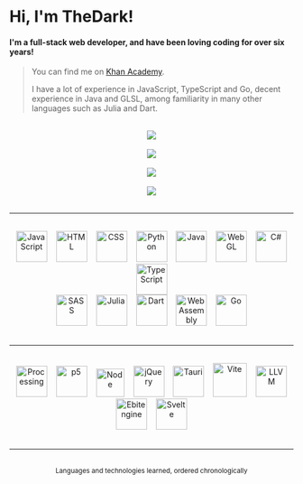 # Hi, I'm TheDark!
#### I'm a full-stack web developer, and have been loving coding for over six years!

> You can find me on <a href="https://www.khanacademy.org/profile/OnlyTheDark/projects">Khan Academy</a>.
>
> I have a lot of experience in JavaScript, TypeScript and Go, decent experience in Java and GLSL, among familiarity in many other languages such as Julia and Dart. 

<br>

<div align="center">
    <div>
        <a href="https://github.com/anuraghazra/github-readme-stats#github-stats-card">
            <img src="https://github-readme-stats.vercel.app/api?username=99thedark&theme=tokyonight&show_icons=true">
        </a>
        <br><br>
        <a href="https://git.io/streak-stats">
            <img src="https://streak-stats.demolab.com?user=99thedark&theme=tokyonight">
        </a>
        <br><br>
        <a href="https://github.com/anuraghazra/github-readme-stats#top-languages-card">
            <img src="https://github-readme-stats.vercel.app/api/top-langs/?username=99thedark&theme=tokyonight&layout=compact&langs_count=20&exclude_repo=Hello-World&hide=markdown">
        </a>
        <br><br>
        <a href="https://github.com/Ashutosh00710/github-readme-activity-graph">
            <img src="https://github-readme-activity-graph.vercel.app/graph?username=99thedark&theme=tokyo-night">
        </a>
    </div>
</div>

<br>

<hr>

<br>

<div align="center">
    <img alt="JavaScript" src="https://cdn.jsdelivr.net/gh/devicons/devicon/icons/javascript/javascript-original.svg" height="55px" hspace="6px">
    <img alt="HTML" src="https://cdn.jsdelivr.net/gh/devicons/devicon/icons/html5/html5-original.svg" height="55px" hspace="6px">
    <img alt="CSS" src="https://cdn.cdnlogo.com/logos/c/18/css.svg" height="55px" hspace="6px">
    <img alt="Python" src="https://cdn.jsdelivr.net/gh/devicons/devicon/icons/python/python-original.svg" height="55px" hspace="6px">
    <img alt="Java" src="https://cdn.jsdelivr.net/gh/devicons/devicon/icons/java/java-original.svg" height="55px" hspace="6px">
    <img alt="WebGL" src="https://upload.wikimedia.org/wikipedia/commons/thumb/2/25/WebGL_Logo.svg/1024px-WebGL_Logo.svg.png?20210505165026" height="55px" hspace="6px">
    <img alt="C#" src="https://cdn.jsdelivr.net/gh/devicons/devicon/icons/csharp/csharp-original.svg" height="55px" hspace="6px">
    <img alt="TypeScript" src="https://cdn.jsdelivr.net/gh/devicons/devicon/icons/typescript/typescript-original.svg" height="55px" hspace="6px">
    <br>
    <img alt="SASS" src="https://cdn.jsdelivr.net/gh/devicons/devicon/icons/sass/sass-original.svg" height="55px" hspace="6px">
    <img alt="Julia" src="https://cdn.jsdelivr.net/gh/devicons/devicon/icons/julia/julia-original.svg" height="55px" hspace="6px">
    <img alt="Dart" src="https://cdn.jsdelivr.net/gh/devicons/devicon/icons/dart/dart-original.svg" height="55px" hspace="6px">
    <img alt="WebAssembly" src="https://upload.wikimedia.org/wikipedia/commons/thumb/1/1f/WebAssembly_Logo.svg/2048px-WebAssembly_Logo.svg.png" height="55px" hspace="6px">
    <img alt="Go" src="https://cdn.jsdelivr.net/gh/devicons/devicon/icons/go/go-original.svg" height="55px" hspace="6px">
    <!-- <img alt="SQL" src="https://static-00.iconduck.com/assets.00/sql-database-generic-icon-380x512-ez505zus.png" height="55px" hspace="6px"> -->
    <!-- <img alt="Bash" src="https://cdn.jsdelivr.net/gh/devicons/devicon/icons/bash/bash-original.svg" height="55px" hspace="6px"> -->
</div>

<br>

<hr>

<br>

<div align="center">
    <img alt="Processing" src="https://cdn.jsdelivr.net/gh/devicons/devicon/icons/processing/processing-original.svg" height="55px" hspace="6px">
    <img alt="p5" src="https://upload.wikimedia.org/wikipedia/commons/thumb/c/c6/P5.js_icon.svg/2048px-P5.js_icon.svg.png" height="55px" hspace="6px">
    <img alt="Node" src="https://cdn-icons-png.flaticon.com/512/5968/5968322.png" height="50px" hspace="6px">
    <img alt="jQuery" src="https://cdn.jsdelivr.net/gh/devicons/devicon/icons/jquery/jquery-original.svg" height="55px" hspace="6px">
    <img alt="Tauri" src="https://cdn.worldvectorlogo.com/logos/tauri-1.svg" height="55px" hspace="6px">
    <img alt="Vite" src="https://vitejs.dev/logo-with-shadow.png" height="60px" hspace="6px">
    <img alt="LLVM" src="https://llvm.org/img/DragonMedium.png" height="55px" hspace="6px">
    <img alt="Ebitengine" src="https://ebitengine.org/images/logo.png" height="55px" hspace="6px">
    <img alt="Svelte" src="https://upload.wikimedia.org/wikipedia/commons/thumb/1/1b/Svelte_Logo.svg/1702px-Svelte_Logo.svg.png" height="55px" hspace="6px">
</div>

<br>

<hr>

<br>

<div align="middle"><sup>Languages and technologies learned, ordered chronologically</sup></div>

<br>
